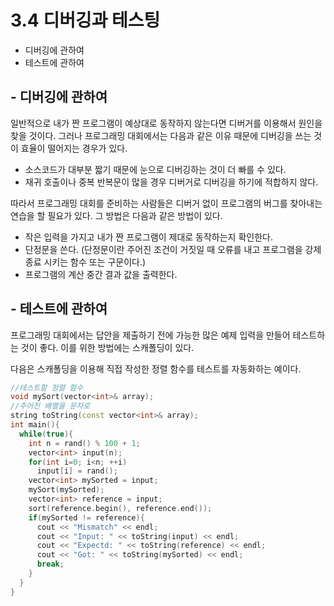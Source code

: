 # 3.4 디버깅과 테스팅

- 디버깅에 관하여
- 테스트에 관하여



## - 디버깅에 관하여

일반적으로 내가 짠 프로그램이 예상대로 동작하지 않는다면 디버거를 이용해서 원인을 찾을 것이다. 그러나 프로그래밍 대회에서는 다음과 같은 이유 때문에 디버깅을 쓰는 것이 효율이 떨어지는 경우가 있다.

- 소스코드가 대부분 짧기 때문에 눈으로 디버깅하는 것이 더 빠를 수 있다.
- 재귀 호출이나 중복 반복문이 많을 경우 디버거로 디버깅을 하기에 적합하지 않다.

따라서 프로그래밍 대회를 준비하는 사람들은 디버거 없이 프로그램의 버그를 찾아내는 연습을 할 필요가 있다. 그 방법은 다음과 같은 방법이 있다.

- 작은 입력을 가지고 내가 짠 프로그램이 제대로 동작하는지 확인한다.
- 단정문을 쓴다. (단정문이란 주어진 조건이 거짓일 때 오류를 내고 프로그램을 강제 종료 시키는 함수 또는 구문이다.)
- 프로그램의 계산 중간 결과 값을 출력한다.



## - 테스트에 관하여

프로그래밍 대회에서는 답안을 제출하기 전에 가능한 많은 예제 입력을 만들어 테스트하는 것이 좋다. 이를 위한 방법에는 스캐폴딩이 있다. 

다음은 스캐폴딩을 이용해 직접 작성한 정렬 함수를 테스트를 자동화하는 예이다. 

```C++
//테스트할 정렬 함수
void mySort(vector<int>& array);
//주어진 배열을 문자로
string toString(const vector<int>& array);
int main(){
  while(true){
    int n = rand() % 100 + 1;
    vector<int> input(n);
    for(int i=0; i<n; ++i)
      input[i] = rand();
    vector<int> mySorted = input;
    mySort(mySorted);
    vector<int> reference = input;
    sort(reference.begin(), reference.end());
    if(mySorted != reference){
      cout << "Mismatch" << endl;
      cout << "Input: " << toString(input) << endl;
      cout << "Expectd: " << toString(reference) << endl;
      cout << "Got: " << toString(mySorted) << endl;
      break;
    }
  }
}
```



